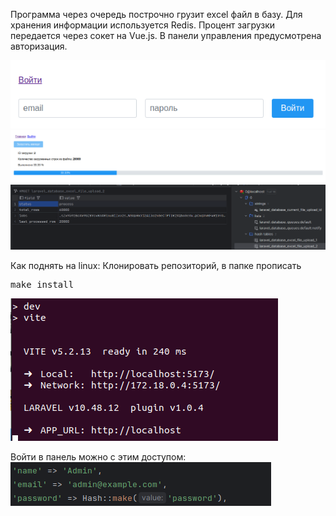 Программа через очередь построчно грузит excel файл в базу. Для хранения информации используется Redis. Процент загрузки передается через сокет на Vue.js.
В панели управления предусмотрена авторизация.

<img src="screenshots/screen1.png">
<img src="screenshots/screen2.png">
<img src="screenshots/screen3.png">

Как поднять на linux:
Клонировать репозиторий, в папке прописать <pre>make install</pre>

<img src="screenshots/screen5.png">

Войти в панель можно с этим доступом:
<img src="screenshots/screen4.png">
